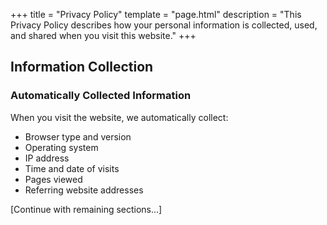 +++
title = "Privacy Policy"
template = "page.html"
description = "This Privacy Policy describes how your personal information is collected, used, and shared when you visit this website."
+++

## Information Collection

### Automatically Collected Information
When you visit the website, we automatically collect:

- Browser type and version
- Operating system
- IP address
- Time and date of visits
- Pages viewed
- Referring website addresses

[Continue with remaining sections...]
